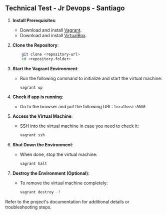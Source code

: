 ## Technical Test - Jr Devops - Santiago

1. **Install Prerequisites**:
    - Download and install [Vagrant](https://www.vagrantup.com/).
    - Download and install [VirtualBox](https://www.virtualbox.org/).

2. **Clone the Repository**:

    ```bash
        git clone <repository-url>
        cd <repository-folder>
    ```

3. **Start the Vagrant Environment**:
    - Run the following command to initialize and start the virtual machine:
      ```bash
      vagrant up
      ```

4. **Check if app is running**:
    - Go to the browser and put the following URL:
        ```localhost:8080 ```


4. **Access the Virtual Machine**:
    - SSH into the virtual machine in case you need to check it:
      ```bash
      vagrant ssh
      ```

6. **Shut Down the Environment**:
    - When done, stop the virtual machine:
      ```bash
      vagrant halt
      ```

7. **Destroy the Environment (Optional)**:
    - To remove the virtual machine completely:
      ```bash
      vagrant destroy -f
      ```

Refer to the project's documentation for additional details or troubleshooting steps.